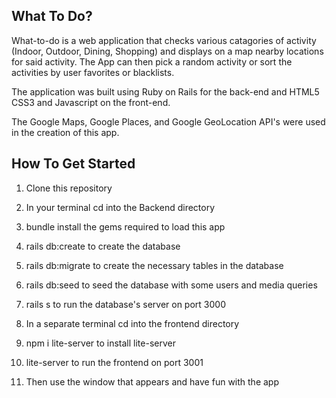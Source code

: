 ## What To Do?
What-to-do is a web application that checks various catagories of activity (Indoor, Outdoor, Dining, Shopping) and displays on a map nearby locations for said activity. The App can then pick a random activity or sort the activities by user favorites or blacklists.

The application was built using Ruby on Rails for the back-end and HTML5 CSS3 and Javascript on the front-end.

The Google Maps, Google Places, and Google GeoLocation API's were used in the creation of this app.

## How To Get Started

1. Clone this repository

2. In your terminal cd into the Backend directory

3. bundle install the gems required to load this app

4. rails db:create to create the database

5. rails db:migrate to create the necessary tables in the database

6. rails db:seed to seed the database with some users and media queries

7. rails s to run the database's server on port 3000

8. In a separate terminal cd into the frontend directory

9. npm i lite-server to install lite-server

10. lite-server to run the frontend on port 3001

11. Then use the window that appears and have fun with the app
